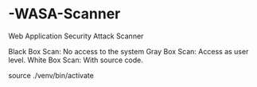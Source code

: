 # -WASA-Scanner

Web Application Security Attack Scanner

Black Box Scan: No access to the system
Gray Box Scan: Access as user level.
White Box Scan: With source code.


source ./venv/bin/activate
